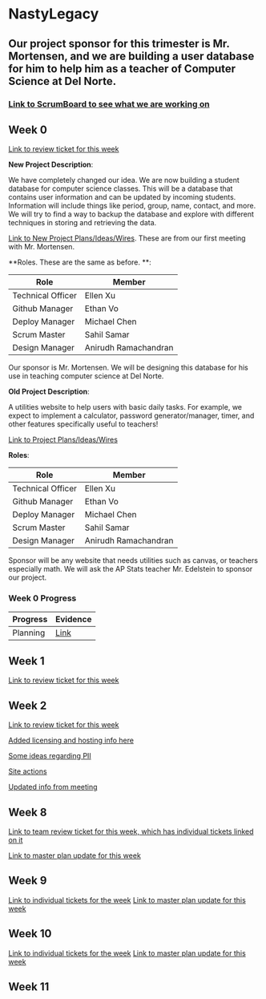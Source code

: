 # NastyLegacy

## Our project sponsor for this trimester is Mr. Mortensen, and we are building a user database for him to help him as a teacher of Computer Science at Del Norte.

### [Link to ScrumBoard to see what we are working on](https://github.com/NastyLegacy/NastyLegacy/projects/1)

## Week 0

[Link to review ticket for this week](https://github.com/NastyEthan/NastyLegacy/issues/1)

**New Project Description**:

We have completely changed our idea. We are now building a student database for computer science classes. This will be a database that contains user information and can be updated by incoming students. Information will include things like period, group, name, contact, and more. We will try to find a way to backup the database and explore with different techniques in storing and retrieving the data.

[Link to New Project Plans/Ideas/Wires](https://nastylegacy.github.io/NastyLegacy/docs/req). These are from our first meeting with Mr. Mortensen.

**Roles. These are the same as before. **:

| Role              | Member               |
| ----------------- | -------------------- |
| Technical Officer | Ellen Xu             |
| Github Manager    | Ethan Vo             |
| Deploy Manager    | Michael Chen         |
| Scrum Master      | Sahil Samar          |
| Design Manager    | Anirudh Ramachandran |

Our sponsor is Mr. Mortensen. We will be designing this database for his use in teaching computer science at Del Norte.

**Old Project Description**:

A utilities website to help users with basic daily tasks. For example, we expect to implement a calculator, password generator/manager, timer, and other features specifically useful to teachers!

[Link to Project Plans/Ideas/Wires](https://github.com/NastyLegacy/NastyLegacy/wiki/Old-Project-Plans-Ideas-Wires)

**Roles**:

| Role              | Member               |
| ----------------- | -------------------- |
| Technical Officer | Ellen Xu             |
| Github Manager    | Ethan Vo             |
| Deploy Manager    | Michael Chen         |
| Scrum Master      | Sahil Samar          |
| Design Manager    | Anirudh Ramachandran |

Sponsor will be any website that needs utilities such as canvas, or teachers especially math. We will ask the AP Stats teacher Mr. Edelstein to sponsor our project.

### Week 0 Progress

| Progress | Evidence                                                   |
| -------- | ---------------------------------------------------------- |
| Planning | [Link](https://github.com/NastyEthan/NastyLegacy/issues/1) |

## Week 1

[Link to review ticket for this week](https://github.com/NastyLegacy/NastyLegacy/issues/14)

## Week 2

[Link to review ticket for this week](https://github.com/NastyLegacy/NastyLegacy/issues/21)

[Added licensing and hosting info here](https://github.com/NastyLegacy/NastyLegacy/issues/21)

[Some ideas regarding PII](https://nastylegacy.github.io/NastyLegacy/docs/ideas)

[Site actions](https://nastylegacy.github.io/NastyLegacy/docs/siteActions)

[Updated info from meeting](https://nastylegacy.github.io/NastyLegacy/docs/req)


## Week 8

[Link to team review ticket for this week, which has individual tickets linked on it](https://github.com/NastyLegacy/NastyLegacy/issues/49)

[Link to master plan update for this week](https://github.com/NastyLegacy/NastyLegacy/issues/50)

## Week 9

[Link to individual tickets for the week](https://github.com/NastyLegacy/NastyLegacy/issues/75)
[Link to master plan update for this week](https://github.com/NastyLegacy/NastyLegacy/issues/61)

## Week 10

[Link to individual tickets for the week](https://github.com/NastyLegacy/NastyLegacy/issues/76)
[Link to master plan update for this week](https://github.com/NastyLegacy/NastyLegacy/issues/60)


## Week 11
